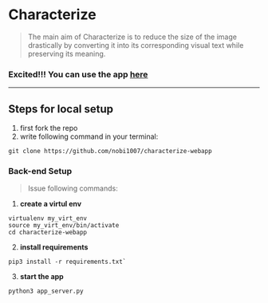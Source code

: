 # Characterize

> The main aim of Characterize is to reduce the size of the image drastically by converting it into its corresponding visual text while preserving its meaning.


### Excited!!! You can use the app [here](https://char-it.netlify.app/)

-------------------


## Steps for local setup

  1. first fork the repo
  2. write following command in your terminal: 
    
    git clone https://github.com/nobi1007/characterize-webapp
  
  
  ### Back-end Setup
  > Issue following commands:
  
  1. **create a virtul env**
  
    virtualenv my_virt_env
    source my_virt_env/bin/activate  
    cd characterize-webapp
  
  
  2. **install requirements**
  
    pip3 install -r requirements.txt`
  
  
  3. **start the app**
    
    python3 app_server.py
    
    
    
